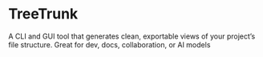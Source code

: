 # TreeTrunk
A CLI and GUI tool that generates clean, exportable views of your project’s file structure. Great for dev, docs, collaboration, or AI models
